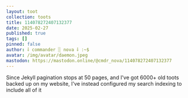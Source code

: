 ```yaml
---
layout: toot
collection: toots
title: 114078272407132377
date: 2025-02-27
published: true
tags: []
pinned: false
author: ⸸ commander ░ nova ⸸ :~$
avatar: /img/avatar/daemon.jpeg
mastodon: https://mastodon.online/@cmdr_nova/114078272407132377
---
```


Since Jekyll pagination stops at 50 pages, and I've got 6000+ old toots backed up on my website, I've instead configured my search indexing to include all of it
